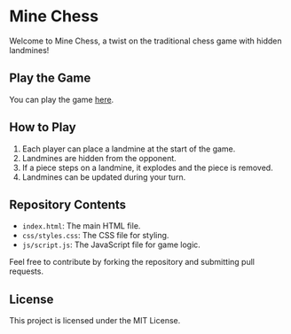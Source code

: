 # Mine Chess

Welcome to Mine Chess, a twist on the traditional chess game with hidden landmines!

## Play the Game

You can play the game [here](https://<A-Swoo18>.github.io/<mine-chess>/).

## How to Play

1. Each player can place a landmine at the start of the game.
2. Landmines are hidden from the opponent.
3. If a piece steps on a landmine, it explodes and the piece is removed.
4. Landmines can be updated during your turn.

## Repository Contents

- `index.html`: The main HTML file.
- `css/styles.css`: The CSS file for styling.
- `js/script.js`: The JavaScript file for game logic.

Feel free to contribute by forking the repository and submitting pull requests.

## License

This project is licensed under the MIT License.
